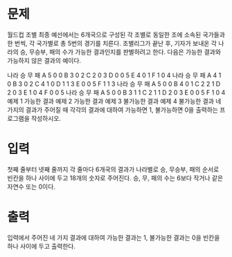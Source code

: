 # 문제
월드컵 조별 최종 예선에서는 6개국으로 구성된 각 조별로 동일한 조에 소속된 국가들과 한 번씩, 각 국가별로 총 5번의 경기를 치른다. 조별리그가 끝난 후, 기자가 보내온 각 나라의 승, 무승부, 패의 수가 가능한 결과인지를 판별하려고 한다. 다음은 가능한 결과와 가능하지 않은 결과의 예이다.

나라	승	무	패
A	5	0	0
B	3	0	2
C	2	0	3
D	0	0	5
E	4	0	1
F	1	0	4
나라	승	무	패
A	4	1	0
B	3	0	2
C	4	1	0
D	1	1	3
E	0	0	5
F	1	1	3
나라	승	무	패
A	5	0	0
B	4	0	1
C	2	2	1
D	2	0	3
E	1	0	4
F	0	0	5
나라	승	무	패
A	5	0	0
B	3	1	1
C	2	1	1
D	2	0	3
E	0	0	5
F	1	0	4
예제 1 가능한 결과	예제 2 가능한 결과	예제 3 불가능한 결과	예제 4 불가능한 결과
네 가지의 결과가 주어질 때 각각의 결과에 대하여 가능하면 1, 불가능하면 0을 출력하는 프로그램을 작성하시오.

# 입력
첫째 줄부터 넷째 줄까지 각 줄마다 6개국의 결과가 나라별로 승, 무승부, 패의 순서로 빈칸을 하나 사이에 두고 18개의 숫자로 주어진다. 승, 무, 패의 수는 6보다 작거나 같은 자연수 또는 0이다.

# 출력
입력에서 주어진 네 가지 결과에 대하여 가능한 결과는 1, 불가능한 결과는 0을 빈칸을 하나 사이에 두고 출력한다.